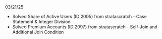 03/21/25
 - Solved Share of Active Users (ID 2005) from stratascratch - Case Statement & Integer Division
 - Solved Premium Accounts (ID 2097) from stratascratch - Self-Join and Additional Join Condition